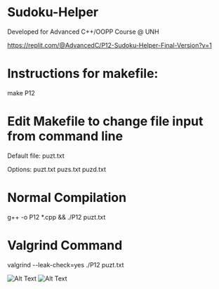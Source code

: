 # Sudoku-Helper
Developed for Advanced C++/OOPP Course @ UNH

https://replit.com/@AdvancedC/P12-Sudoku-Helper-Final-Version?v=1

# Instructions for makefile:

make P12

# Edit Makefile to change file input from command line
Default file: puzt.txt

Options:
puzt.txt
puzs.txt
puzd.txt

# Normal Compilation
g++ -o P12 *.cpp && ./P12 puzt.txt

# Valgrind Command
valgrind --leak-check=yes ./P12 puzt.txt

![Alt Text](https://cdn.discordapp.com/attachments/1010766384646602856/1113178700947664946/image.png)
![Alt Text](https://cdn.discordapp.com/attachments/1010766384646602856/1113178759416262666/image.png)
